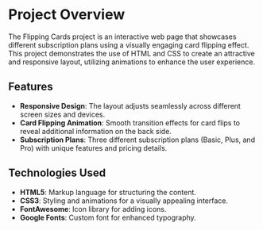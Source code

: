 # Project Overview

The Flipping Cards project is an interactive web page that showcases different subscription plans using a visually engaging card flipping effect. This project demonstrates the use of HTML and CSS to create an attractive and responsive layout, utilizing animations to enhance the user experience.

## Features

- **Responsive Design**: The layout adjusts seamlessly across different screen sizes and devices.
- **Card Flipping Animation**: Smooth transition effects for card flips to reveal additional information on the back side.
- **Subscription Plans**: Three different subscription plans (Basic, Plus, and Pro) with unique features and pricing details.

## Technologies Used

- **HTML5**: Markup language for structuring the content.
- **CSS3**: Styling and animations for a visually appealing interface.
- **FontAwesome**: Icon library for adding icons.
- **Google Fonts**: Custom font for enhanced typography.
